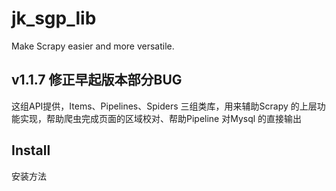 # jk_sgp_lib 

Make Scrapy easier and more versatile.

## v1.1.7 修正早起版本部分BUG

这组API提供，Items、Pipelines、Spiders 三组类库，用来辅助Scrapy 的上层功能实现，帮助爬虫完成页面的区域校对、帮助Pipeline 对Mysql 的直接输出

## Install 

安装方法
